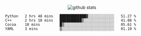 <!-- <h1 align="center">Hello 👋 </h3> -->

<p align="center">
  <img src="https://github-readme-stats.vercel.app/api?username=syeehyn&hide=stars,prs,issues,contribs&count_private=true&hide_title=true" alt="github stats" />
</p>

<!--START_SECTION:waka-->
```text
Python   2 hrs 48 mins   ████████████▓░░░░░░░░░░░░   51.27 % 
C++      2 hrs 18 mins   ██████████▒░░░░░░░░░░░░░░   41.88 % 
Cocoa    18 mins         █▒░░░░░░░░░░░░░░░░░░░░░░░   05.61 % 
YAML     3 mins          ▒░░░░░░░░░░░░░░░░░░░░░░░░   01.10 % 
```
<!--END_SECTION:waka-->
